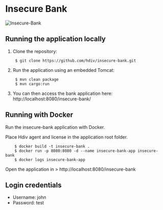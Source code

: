 # Insecure Bank
![Insecure-Bank](https://hdivsecurity.com/img/bank.png)
## Running the application locally

1. Clone the repository:

        $ git clone https://github.com/hdiv/insecure-bank.git
        
2. Run the application using an embedded Tomcat:

	    $ mvn clean package
	    $ mvn cargo:run
	    
3. You can then access the bank application here: http://localhost:8080/insecure-bank/

## Running with Docker

Run the insecure-bank application with Docker.

Place Hdiv agent and license in the application root folder.

        $ docker build -t insecure-bank .
        $ docker run -p 8080:8080 -d --name insecure-bank-app insecure-bank
        $ docker logs insecure-bank-app

Open the application in > http://localhost:8080/insecure-bank        

## Login credentials
- Username: john
- Password: test
